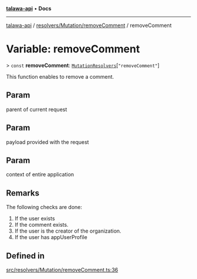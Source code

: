[**talawa-api**](../../../../README.md) • **Docs**

***

[talawa-api](../../../../modules.md) / [resolvers/Mutation/removeComment](../README.md) / removeComment

# Variable: removeComment

\> `const` **removeComment**: [`MutationResolvers`](../../../../types/generatedGraphQLTypes/type-aliases/MutationResolvers.md)\[`"removeComment"`\]

This function enables to remove a comment.

## Param

parent of current request

## Param

payload provided with the request

## Param

context of entire application

## Remarks

The following checks are done:
1. If the user exists
2. If the comment exists.
3. If the user is the creator of the organization.
4. If the user has appUserProfile

## Defined in

[src/resolvers/Mutation/removeComment.ts:36](https://github.com/PalisadoesFoundation/talawa-api/blob/d0c167bb942c4778fba221c2cdd27665fc7dbf61/src/resolvers/Mutation/removeComment.ts#L36)
